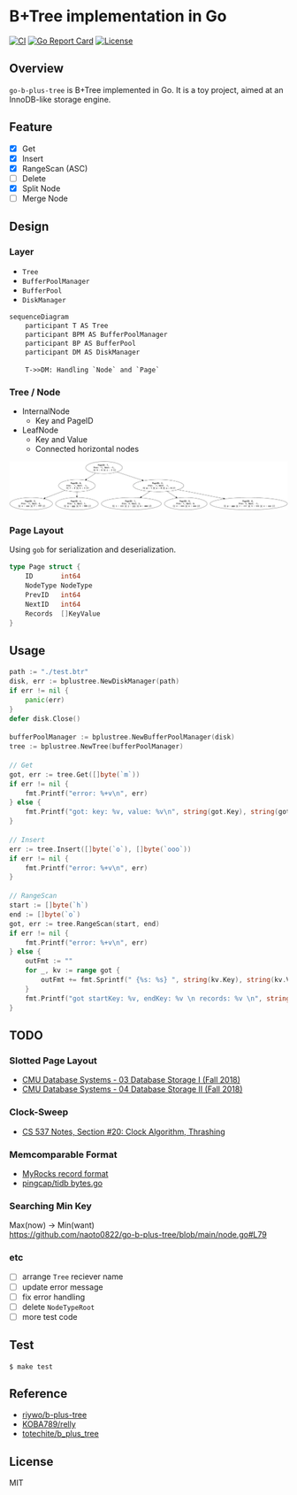 # B+Tree implementation in Go

[![CI](https://github.com/naoto0822/go-b-plus-tree/actions/workflows/ci.yml/badge.svg)](https://github.com/naoto0822/go-b-plus-tree/actions/workflows/ci.yml)
[![Go Report Card](https://goreportcard.com/badge/github.com/naoto0822/go-b-plus-tree)](https://goreportcard.com/report/github.com/naoto0822/go-b-plus-tree)
[![License](https://img.shields.io/badge/license-MIT-green.svg?style=flat)](https://github.com/naoto0822/go-b-plus-tree/blob/main/LICENSE)

## Overview

`go-b-plus-tree` is B+Tree implemented in Go.
It is a toy project, aimed at an InnoDB-like storage engine.

## Feature

- [x] Get
- [x] Insert
- [x] RangeScan (ASC)
- [ ] Delete
- [x] Split Node
- [ ] Merge Node

## Design

### Layer

- `Tree`
- `BufferPoolManager`
- `BufferPool`
- `DiskManager`

```mermaid
sequenceDiagram
    participant T AS Tree
    participant BPM AS BufferPoolManager
	participant BP AS BufferPool
	participant DM AS DiskManager

    T->>DM: Handling `Node` and `Page`
```

### Tree / Node

- InternalNode
	- Key and PageID
- LeafNode
	- Key and Value
	- Connected horizontal nodes

![node_tree](./docs/node_tree.png)

### Page Layout

Using `gob` for serialization and deserialization.

```go
type Page struct {
	ID       int64
	NodeType NodeType
	PrevID   int64
	NextID   int64
	Records  []KeyValue
}
```

## Usage

```go
path := "./test.btr"
disk, err := bplustree.NewDiskManager(path)
if err != nil {
	panic(err)
}
defer disk.Close()

bufferPoolManager := bplustree.NewBufferPoolManager(disk)
tree := bplustree.NewTree(bufferPoolManager)

// Get
got, err := tree.Get([]byte(`m`))
if err != nil {
	fmt.Printf("error: %+v\n", err)
} else {
	fmt.Printf("got: key: %v, value: %v\n", string(got.Key), string(got.Value))
}

// Insert
err := tree.Insert([]byte(`o`), []byte(`ooo`))
if err != nil {
	fmt.Printf("error: %+v\n", err)
}

// RangeScan
start := []byte(`h`)
end := []byte(`o`)
got, err := tree.RangeScan(start, end)
if err != nil {
	fmt.Printf("error: %+v\n", err)
} else {
	outFmt := ""
	for _, kv := range got {
		outFmt += fmt.Sprintf(" {%s: %s} ", string(kv.Key), string(kv.Value))
	}
	fmt.Printf("got startKey: %v, endKey: %v \n records: %v \n", string(start), string(end), outFmt)
}
```

## TODO

### Slotted Page Layout

- [CMU Database Systems - 03 Database Storage I (Fall 2018)](https://www.youtube.com/watch?v=uuX4PQXBeos)
- [CMU Database Systems - 04 Database Storage II (Fall 2018)](https://www.youtube.com/watch?v=NXRgIsH83xE)

### Clock-Sweep

- [CS 537 Notes, Section #20: Clock Algorithm, Thrashing](https://pages.cs.wisc.edu/~bart/537/lecturenotes/s20.html)

### Memcomparable Format

- [MyRocks record format](https://github.com/facebook/mysql-5.6/wiki/MyRocks-record-format)
- [pingcap/tidb bytes.go](https://github.com/pingcap/tidb/blob/master/util/codec/bytes.go)

### Searching Min Key

Max(now) -> Min(want)  
https://github.com/naoto0822/go-b-plus-tree/blob/main/node.go#L79

### etc

- [ ] arrange `Tree` reciever name
- [ ] update error message
- [ ] fix error handling
- [ ] delete `NodeTypeRoot`
- [ ] more test code

## Test

```
$ make test
```

## Reference

- [riywo/b-plus-tree](https://github.com/riywo/b-plus-tree)
- [KOBA789/relly](https://github.com/KOBA789/relly)
- [totechite/b_plus_tree](https://github.com/totechite/b_plus_tree)

## License

MIT
